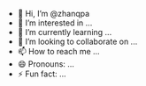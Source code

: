 - 👋 Hi, I’m @zhanqpa
- 👀 I’m interested in ...
- 🌱 I’m currently learning ...
- 💞️ I’m looking to collaborate on ...
- 📫 How to reach me ...
- 😄 Pronouns: ...
- ⚡ Fun fact: ...

<!---
zhanqpa/zhanqpa is a ✨ special ✨ repository because its `README.md` (this file) appears on your GitHub profile.
You can click the Preview link to take a look at your changes.
--->
